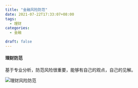```yaml
---
title: "金融风险防范"
date: 2021-07-22T17:33:07+08:00
tags:
  - 理财
categories:
  - 金融

draft: false
---
```


####  理财防范
基于专业分析，防范风险很重要，能够有自己的观点，自己的见解。


![理财风险防范](/picture/2021/07/lADPDhJzw8UES7DNLUTNAsQ_708_115888.jpg)

